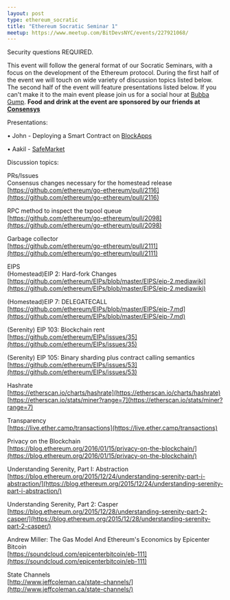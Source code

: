 ```yaml
---
layout: post
type: ethereum_socratic
title: "Ethereum Socratic Seminar 1"
meetup: https://www.meetup.com/BitDevsNYC/events/227921068/
---
```


Security questions REQUIRED.

This event will follow the general format of our Socratic Seminars, with a focus on the development of the Ethereum protocol. During the first half of the event we will touch on wide variety of discussion topics listed below. The second half of the event will feature presentations listed below. If you can't make it to the main event please join us for a social hour at [Bubba Gump](http://www.bubbagump.com/locations/new-york-city/). **Food and drink at the event are sponsored by our friends at [Consensys](https://consensys.net/)**

Presentations:

• John - Deploying a Smart Contract on [BlockApps](http://www.blockapps.net/)

• Aakil - [SafeMarket](https://safemarket.github.io/)

Discussion topics:

PRs/Issues  
Consensus changes necessary for the homestead release  
[](https://github.com/ethereum/go-ethereum/pull/2116)[https://github.com/ethereum/go-ethereum/pull/2116](https://github.com/ethereum/go-ethereum/pull/2116)

RPC method to inspect the txpool queue  
[](https://github.com/ethereum/go-ethereum/pull/2098)[https://github.com/ethereum/go-ethereum/pull/2098](https://github.com/ethereum/go-ethereum/pull/2098)

Garbage collector  
[](https://github.com/ethereum/go-ethereum/pull/2111)[https://github.com/ethereum/go-ethereum/pull/2111](https://github.com/ethereum/go-ethereum/pull/2111)

EIPS  
(Homestead)EIP 2: Hard-fork Changes  
[](https://github.com/ethereum/EIPs/blob/master/EIPS/eip-2.mediawiki)[https://github.com/ethereum/EIPs/blob/master/EIPS/eip-2.mediawiki](https://github.com/ethereum/EIPs/blob/master/EIPS/eip-2.mediawiki)

(Homestead)EIP 7: DELEGATECALL  
[](https://github.com/ethereum/EIPs/blob/master/EIPS/eip-7.md)[https://github.com/ethereum/EIPs/blob/master/EIPS/eip-7.md](https://github.com/ethereum/EIPs/blob/master/EIPS/eip-7.md)

(Serenity) EIP 103: Blockchain rent  
[](https://github.com/ethereum/EIPs/issues/35)[https://github.com/ethereum/EIPs/issues/35](https://github.com/ethereum/EIPs/issues/35)

(Serenity) EIP 105: Binary sharding plus contract calling semantics  
[](https://github.com/ethereum/EIPs/issues/53)[https://github.com/ethereum/EIPs/issues/53](https://github.com/ethereum/EIPs/issues/53)

Hashrate  
[](https://etherscan.io/charts/hashrate)[https://etherscan.io/charts/hashrate](https://etherscan.io/charts/hashrate)  
[](https://etherscan.io/stats/miner?range=7)[https://etherscan.io/stats/miner?range=7](https://etherscan.io/stats/miner?range=7)

Transparency  
[](https://live.ether.camp/transactions)[https://live.ether.camp/transactions](https://live.ether.camp/transactions)

Privacy on the Blockchain  
[](https://blog.ethereum.org/2016/01/15/privacy-on-the-blockchain/)[https://blog.ethereum.org/2016/01/15/privacy-on-the-blockchain/](https://blog.ethereum.org/2016/01/15/privacy-on-the-blockchain/)

Understanding Serenity, Part I: Abstraction  
[](https://blog.ethereum.org/2015/12/24/understanding-serenity-part-i-abstraction/)[https://blog.ethereum.org/2015/12/24/understanding-serenity-part-i-abstraction/](https://blog.ethereum.org/2015/12/24/understanding-serenity-part-i-abstraction/)

Understanding Serenity, Part 2: Casper  
[](https://blog.ethereum.org/2015/12/28/understanding-serenity-part-2-casper/)[https://blog.ethereum.org/2015/12/28/understanding-serenity-part-2-casper/](https://blog.ethereum.org/2015/12/28/understanding-serenity-part-2-casper/)

Andrew Miller: The Gas Model And Ethereum's Economics by Epicenter Bitcoin  
[](https://soundcloud.com/epicenterbitcoin/eb-111)[https://soundcloud.com/epicenterbitcoin/eb-111](https://soundcloud.com/epicenterbitcoin/eb-111)

State Channels  
[](http://www.jeffcoleman.ca/state-channels/)[http://www.jeffcoleman.ca/state-channels/](http://www.jeffcoleman.ca/state-channels/)
